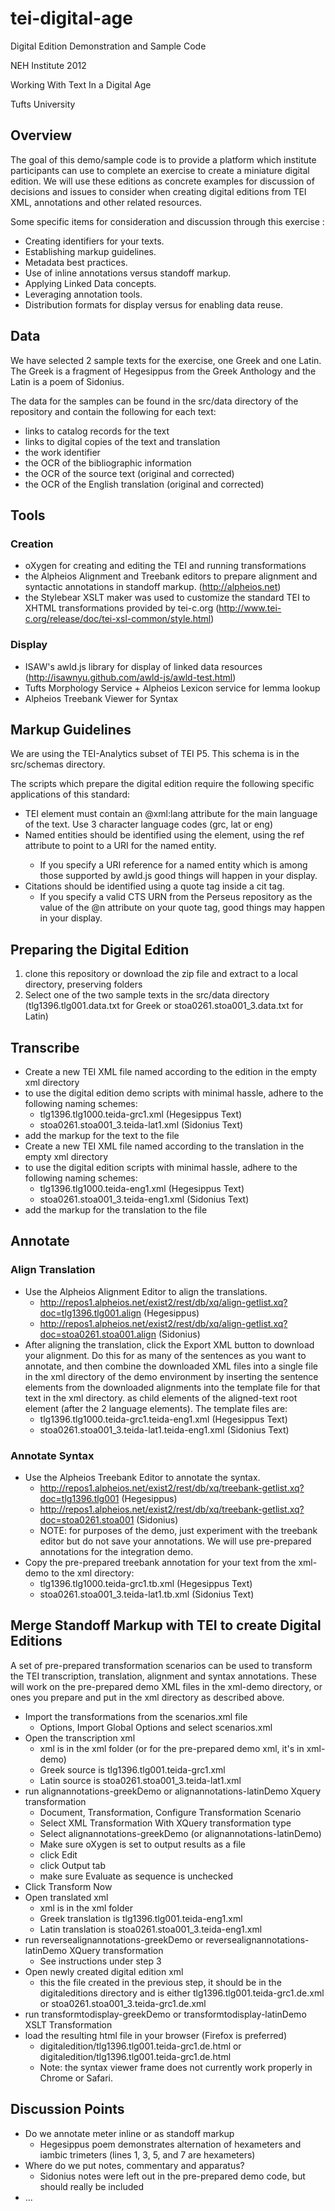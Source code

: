 # tei-digital-age

Digital Edition Demonstration and Sample Code 

NEH Institute 2012 

Working With Text In a Digital Age

Tufts University

## Overview

The goal of this demo/sample code is to provide a platform which institute participants can use to complete an exercise to create a miniature digital edition.  We will use
these editions as concrete examples for discussion of decisions and issues to consider when creating digital editions from TEI XML, annotations and other related resources.

Some specific items for consideration and discussion through this exercise :

* Creating identifiers for your texts.
* Establishing markup guidelines. 
* Metadata best practices.
* Use of inline annotations versus standoff markup.
* Applying Linked Data concepts.
* Leveraging annotation tools.
* Distribution formats for display versus for enabling data reuse.

## Data

We have selected 2 sample texts for the exercise, one Greek and one Latin. The Greek is a fragment of Hegesippus from the Greek Anthology and the Latin is a poem of Sidonius.  

The data for the samples can be found in the src/data directory of the repository and contain the following for each text:

* links to catalog records for the text
* links to digital copies of the text and translation
* the work identifier
* the OCR of the bibliographic information
* the OCR of the source text (original and corrected)
* the OCR of the English translation (original and corrected)


## Tools

### Creation
* oXygen for creating and editing the TEI and running transformations 
* the Alpheios Alignment and Treebank editors to prepare alignment and syntactic annotations in standoff markup. (http://alpheios.net)
* the Stylebear XSLT maker was used to customize the standard TEI to XHTML transformations provided by tei-c.org (http://www.tei-c.org/release/doc/tei-xsl-common/style.html)

### Display
* ISAW's awld.js library for display of linked data resources (http://isawnyu.github.com/awld-js/awld-test.html)
* Tufts Morphology Service + Alpheios Lexicon service for lemma lookup
* Alpheios Treebank Viewer for Syntax

## Markup Guidelines

We are using the TEI-Analytics subset of TEI P5. This schema is in the src/schemas directory.  

The scripts which prepare the digital edition require the following specific applications of this standard:

* TEI element must contain an @xml:lang attribute for the main language of the text. Use 3 character language codes (grc, lat or eng)
* Named entities should be identified using the <name/> element, using the ref attribute to point to a URI for the named entity.
  * If you specify a URI reference for a named entity which is among those supported by awld.js good things will happen in your display.
* Citations should be identified using a quote tag inside a cit tag.  
  * If you specify a valid CTS URN from the Perseus repository as the value of the @n attribute on your quote tag, good things may happen in your display.

## Preparing the Digital Edition

1. clone this repository or download the zip file and extract to a local directory, preserving folders
2. Select one of the two sample texts in the src/data directory (tlg1396.tlg001.data.txt for Greek or stoa0261.stoa001_3.data.txt for Latin)

##  Transcribe
* Create a new TEI XML file named according to the edition in the empty xml directory
* to use the digital edition demo scripts with minimal hassle, adhere to the following naming schemes:
  * tlg1396.tlg1000.teida-grc1.xml (Hegesippus Text)
  * stoa0261.stoa001_3.teida-lat1.xml (Sidonius Text)
* add the markup for the text to the file
* Create a new TEI XML file named according to the translation in the empty xml directory
* to use the digital edition scripts with minimal hassle, adhere to the following naming schemes:
  * tlg1396.tlg1000.teida-eng1.xml (Hegesippus Text)
  * stoa0261.stoa001_3.teida-eng1.xml (Sidonius Text)
* add the markup for the translation to the file

## Annotate

### Align Translation

* Use the Alpheios Alignment Editor to align the translations.
  * http://repos1.alpheios.net/exist2/rest/db/xq/align-getlist.xq?doc=tlg1396.tlg001.align (Hegesippus)
  * http://repos1.alpheios.net/exist2/rest/db/xq/align-getlist.xq?doc=stoa0261.stoa001.align (Sidonius)
* After aligning the translation, click the Export XML button to download your alignment.  Do this for as many of the sentences as you want to annotate, and then combine 
the downloaded XML files into a single file in the xml directory of the demo environment by inserting the sentence elements from the downloaded alignments into the template file for that text in the xml directory.
as child elements of the aligned-text root element (after the 2 language elements). The template files are:
  * tlg1396.tlg1000.teida-grc1.teida-eng1.xml (Hegesippus Text)
  * stoa0261.stoa001_3.teida-lat1.teida-eng1.xml (Sidonius Text)

### Annotate Syntax

* Use the Alpheios Treebank Editor to annotate the syntax.
  * http://repos1.alpheios.net/exist2/rest/db/xq/treebank-getlist.xq?doc=tlg1396.tlg001 (Hegesippus)
  * http://repos1.alpheios.net/exist2/rest/db/xq/treebank-getlist.xq?doc=stoa0261.stoa001 (Sidonius)
  * NOTE: for purposes of the demo, just experiment with the treebank editor but do not save your annotations.  We will use pre-prepared annotations for the integration demo.
* Copy the pre-prepared treebank annotation for your text from the xml-demo to the xml directory:
  * tlg1396.tlg1000.teida-grc1.tb.xml (Hegesippus Text)
  * stoa0261.stoa001_3.teida-lat1.tb.xml (Sidonius Text)

## Merge Standoff Markup with TEI to create Digital Editions

A set of pre-prepared transformation scenarios can be used to transform the TEI transcription, translation, alignment and syntax annotations. These will work 
on the pre-prepared demo XML files in the xml-demo directory, or ones you prepare and put in the xml directory as described above.
* Import the transformations from the scenarios.xml file
  * Options, Import Global Options and select scenarios.xml
* Open the transcription xml
  * xml is in the xml folder (or for the pre-prepared demo xml, it's in xml-demo)
  * Greek source is tlg1396.tlg001.teida-grc1.xml
  * Latin source is stoa0261.stoa001_3.teida-lat1.xml
* run alignannotations-greekDemo or alignannotations-latinDemo Xquery transformation
  * Document, Transformation, Configure Transformation Scenario
  * Select XML Transformation With XQuery transformation type
  * Select alignannotations-greekDemo (or alignannotations-latinDemo)
  * Make sure oXygen is set to output results as a file
   * click Edit
   * click Output tab
   * make sure Evaluate as sequence is unchecked
* Click Transform Now
* Open translated xml
  * xml is in the xml folder
  * Greek translation is tlg1396.tlg001.teida-eng1.xml
  * Latin translation is stoa0261.stoa001_3.teida-eng1.xml
* run reversealignannotations-greekDemo or reversealignannotations-latinDemo XQuery transformation
  * See instructions under step 3
* Open newly created digital edition xml
  * this the file created in the previous step, it should be in the digitaleditions directory and is either tlg1396.tlg001.teida-grc1.de.xml or stoa0261.stoa001_3.teida-grc1.de.xml
* run transformtodisplay-greekDemo or transformtodisplay-latinDemo XSLT Transformation
* load the resulting html file in your browser (Firefox is preferred)
  * digitaledition/tlg1396.tlg001.teida-grc1.de.html or digitaledition/tlg1396.tlg001.teida-grc1.de.html 
  * Note: the syntax viewer frame does not currently work properly in Chrome or Safari.

## Discussion Points
* Do we annotate meter inline or as standoff markup
  * Hegesippus poem demonstrates alternation of hexameters and iambic trimeters (lines 1, 3, 5, and 7 are hexameters)
* Where do we put notes, commentary and apparatus?
  * Sidonius notes were left out in the pre-prepared demo code, but should really be included
* ...
